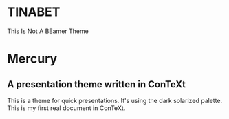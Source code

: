 # TINABET
This Is Not A BEamer Theme
# Mercury
## A presentation theme written in ConTeXt

This is a theme for quick presentations. It's using the dark solarized palette.
This is my first real document in ConTeXt.
